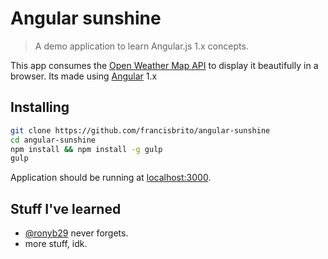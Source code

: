 # Angular sunshine
> A demo application to learn Angular.js 1.x concepts.

This app consumes the [Open Weather  Map API](http://openweathermap.org/api) to display it beautifully in a browser. Its made using [Angular](https://github.com/angular/angular) 1.x

## Installing

```sh
git clone https://github.com/francisbrito/angular-sunshine
cd angular-sunshine
npm install && npm install -g gulp
gulp
```

Application should be running at [localhost:3000](http://localhost:3000/).

## Stuff I've learned
* [@ronyb29](https://github.com/ronyb29) never forgets.
* more stuff, idk.
